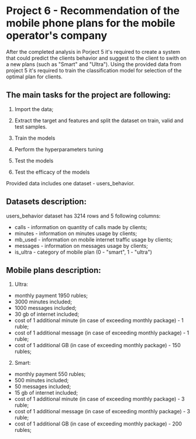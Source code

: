 
# Project 6  - Recommendation of the mobile phone plans for the mobile operator's company

After the completed analysis in Porject 5 it's required to create a system that could predict the clients behavior and suggest to the client to swith on a new plans (such as "Smart" and "Ultra"). Using the provided data from project 5 it's required to train the classification model for selection of the optimal plan for clients.


## The main tasks for the project are following:
1) Import the data;

2) Extract the target and features and split the dataset on train, valid and test samples.

3) Train the models

4) Perform the hyperparameters tuning

5) Test the models

6) Test the efficacy of the models 

Provided data includes one dataset - users_behavior.

## Datasets description: 

users_behavior dataset has 3214 rows and 5 following columns: 
- calls - information on quantity of calls made by clients;
- minutes - information on minutes usage by clients;
- mb_used - information on mobile internet traffic usage by clients;
- messages - information on messages usage by clients;
- is_ultra - category of mobile plan (0 - "smart", 1 - "ultra")

## Mobile plans description:
1) Ultra:
 - monthly payment 1950 rubles;
 - 3000 minutes included;
 - 1000 messages included;
 - 30 gb of internet included;
 - cost of 1 additional minute (in case of exceeding monthly package) -  1 ruble;
 - cost of 1 additional message (in case of exceeding monthly package) -  1 ruble;
 - cost of 1 additional GB (in case of exceeding monthly package) -  150 rubles;

2) Smart:
 - monthly payment 550 rubles;
 - 500 minutes included;
 - 50 messages included;
 - 15 gb of internet included;
 - cost of 1 additional minute (in case of exceeding monthly package) -  3 ruble;
 - cost of 1 additional message (in case of exceeding monthly package) -  3 ruble;
 - cost of 1 additional GB (in case of exceeding monthly package) -  200 rubles;
